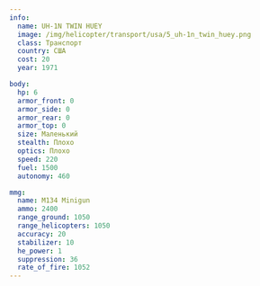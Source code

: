 ```yaml
---
info:
  name: UH-1N TWIN HUEY
  image: /img/helicopter/transport/usa/5_uh-1n_twin_huey.png
  class: Транспорт
  country: США
  cost: 20
  year: 1971

body:
  hp: 6
  armor_front: 0
  armor_side: 0
  armor_rear: 0
  armor_top: 0
  size: Маленький
  stealth: Плохо
  optics: Плохо
  speed: 220
  fuel: 1500
  autonomy: 460

mmg:
  name: M134 Minigun
  ammo: 2400
  range_ground: 1050
  range_helicopters: 1050
  accuracy: 20
  stabilizer: 10
  he_power: 1
  suppression: 36
  rate_of_fire: 1052
---
```

